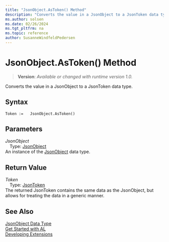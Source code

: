 ```yaml
---
title: "JsonObject.AsToken() Method"
description: "Converts the value in a JsonObject to a JsonToken data type."
ms.author: solsen
ms.date: 02/26/2024
ms.tgt_pltfrm: na
ms.topic: reference
author: SusanneWindfeldPedersen
---
```

[//]: # (START>DO_NOT_EDIT)
[//]: # (IMPORTANT:Do not edit any of the content between here and the END>DO_NOT_EDIT.)
[//]: # (Any modifications should be made in the .xml files in the ModernDev repo.)
# JsonObject.AsToken() Method
> **Version**: _Available or changed with runtime version 1.0._

Converts the value in a JsonObject to a JsonToken data type.


## Syntax
```AL
Token :=   JsonObject.AsToken()
```
## Parameters
*JsonObject*  
&emsp;Type: [JsonObject](jsonobject-data-type.md)  
An instance of the [JsonObject](jsonobject-data-type.md) data type.  

## Return Value
*Token*  
&emsp;Type: [JsonToken](../jsontoken/jsontoken-data-type.md)  
The returned JsonToken contains the same data as the JsonObject, but allows for treating the data in a generic manner.


[//]: # (IMPORTANT: END>DO_NOT_EDIT)
## See Also
[JsonObject Data Type](jsonobject-data-type.md)  
[Get Started with AL](../../devenv-get-started.md)  
[Developing Extensions](../../devenv-dev-overview.md)